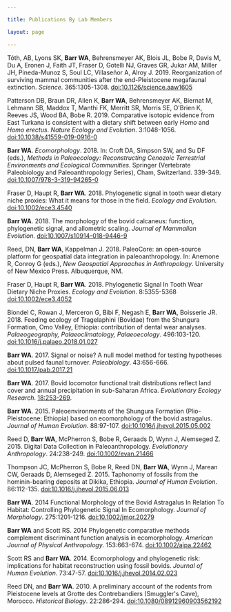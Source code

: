 ```yaml
---

title: Publications By Lab Members

layout: page

---
```


Tóth, AB, Lyons SK, **Barr WA**, Behrensmeyer AK, Blois JL, Bobe R, Davis M, Du A, Eronen J, Faith JT, Fraser D, Gotelli NJ, Graves GR, Jukar AM, Miller JH, Pineda-Munoz S, Soul LC, Villaseñor A, Alroy J. 2019. Reorganization of surviving mammal communities after the end-Pleistocene megafaunal extinction. *Science.* 365:1305-1308. [doi:10.1126/science.aaw1605](https://dx.doi.org/10.1126/science.aaw1605 )

Patterson DB, Braun DR, Allen K, **Barr WA**, Behrensmeyer AK, Biernat M, Lehmann SB, Maddox T, Manthi FK, Merritt SR, Morris SE, O'Brien K, Reeves JS, Wood BA, Bobe R. 2019. Comparative isotopic evidence from East Turkana is consistent with a dietary shift between early *Homo* and *Homo erectus*. *Nature Ecology and Evolution*. 3:1048-1056. [doi:10.1038/s41559-019-0916-0](https:://dx.doi.org/10.1038/s41559-019-0916-0)

**Barr WA**. *Ecomorphology*. 2018. In: Croft DA, Simpson SW, and Su DF (eds.), *Methods in Paleoecology: Reconstructing Cenozoic Terrestrial Environments and Ecological Communities*. Springer (Vertebrate Paleobiology and Paleoanthropology Series), Cham, Switzerland. 339-349. [doi:10.1007/978-3-319-94265-0](https://doi.org/10.1007/978-3-319-94265-0)

Fraser D, Haupt R, **Barr WA**. 2018. Phylogenetic signal in tooth wear dietary niche proxies: What it means for those in the field. *Ecology and Evolution.* [doi:10.1002/ece3.4540](https://dx.doi.org/10.1002/ece3.4540)

**Barr WA**. 2018. The morphology of the bovid calcaneus: function, phylogenetic signal, and allometric scaling. *Journal of Mammalian Evolution.* [doi:10.1007/s10914-018-9446-9](https://dx.doi.org/10.1007/s10914-018-9446-9)

Reed, DN, **Barr WA**, Kappelman J. 2018. PaleoCore: an open-source platform for geospatial data integration in paleoanthropology. In: Anemone R, Conroy G (eds.), *New Geospatial Approaches in Anthropology*. University of New Mexico Press. Albuquerque, NM.

Fraser D, Haupt R, **Barr WA**. 2018. Phylogenetic Signal In Tooth Wear Dietary Niche Proxies. *Ecology and Evolution*. 8:5355-5368 [doi:10.1002/ece3.4052](https://doi.org/10.1002/ece3.4052)

Blondel C, Rowan J, Merceron G, Bibi F, Negash E, **Barr WA**, Boisserie JR. 2018. Feeding ecology of Tragelaphini (Bovidae) from the Shungura Formation, Omo Valley, Ethiopia: contribution of dental wear analyses. *Palaeogeography, Palaeoclimatology, Palaeoecology*. 496:103-120. [doi:10.1016/j.palaeo.2018.01.027](https://doi.org/10.1016/j.palaeo.2018.01.027)

**Barr WA**. 2017. Signal or noise? A null model method for testing hypotheses about pulsed faunal turnover. *Paleobiology*. 43:656-666. [doi:10.1017/pab.2017.21](https://doi.org/10.1017/pab.2017.21)

**Barr WA**. 2017. Bovid locomotor functional trait distributions reflect land cover and annual precipitation in sub-Saharan Africa. *Evolutionary Ecology Research*. [18:253-269](http://www.evolutionary-ecology.com/issues/v18/n03/ddar3051.pdf).

**Barr WA**. 2015. Paleoenvironments of the Shungura Formation (Plio-Pleistocene: Ethiopia) based on ecomorphology of the bovid astragalus. *Journal of Human Evolution*. 88:97-107. [doi:10.1016/j.jhevol.2015.05.002](http://dx.doi.org/10.1016/j.jhevol.2015.05.002)

Reed D, **Barr WA**, McPherron S, Bobe R, Geraads D, Wynn J, Alemseged Z. 2015. Digital Data Collection in Paleoanthropology. *Evolutionary Anthropology*. 24:238-249. [doi:10.1002/evan.21466](http://dx.doi.org/10.1002/evan.21466)

Thompson JC, McPherron S, Bobe R, Reed DN, **Barr WA**, Wynn J, Marean CW, Geraads D, Alemseged Z. 2015. Taphonomy of fossils from the hominin-bearing deposits at Dikika, Ethiopia. *Journal of Human Evolution*. 86:112-135. [doi:10.1016/j.jhevol.2015.06.013](http://dx.doi.org/10.1016/j.jhevol.2015.06.013)

**Barr WA**. 2014 Functional Morphology of the Bovid Astragalus In Relation To Habitat: Controlling Phylogenetic Signal In Ecomorphology. *Journal of Morphology*. 275:1201-1216. [doi:10.1002/jmor.20279](http://dx.doi.org/10.1002/jmor.20279)

**Barr WA** and Scott RS. 2014 Phylogenetic comparative methods complement discriminant function analysis in ecomorphology. *American Journal of Physical Anthropology*. 153:663-674. [doi:10.1002/ajpa.22462](http://dx.doi.org/10.1002/ajpa.22462)

Scott RS and **Barr WA**. 2014. Ecomorphology and phylogenetic risk: implications for habitat reconstruction using fossil bovids. *Journal of Human Evolution*. 73:47-57. [doi:10.1016/j.jhevol.2014.02.023](http://dx.doi.org/10.1016/j.jhevol.2014.02.023)

Reed DN, and **Barr WA**. 2010. A preliminary account of the rodents from Pleistocene levels at Grotte des Contrebandiers (Smuggler's Cave), Morocco. *Historical Biology*. 22:286-294. [doi:10.1080/08912960903562192](http://dx.doi.org/10.1080/08912960903562192)
